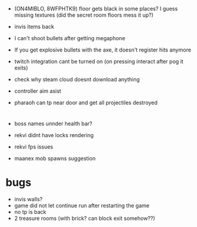 * (ON4MIBLO, 8WFPHTK9) floor gets black in some places? I guess missing textures (did the secret room floors mess it up?)
* invis items back
* I can't shoot bullets after getting megaphone
* If you get explosive bullets with the axe, it doesn't register hits anymore
* twitch integration cant be turned on (on pressing interact after pog it exits)

* check why steam cloud doesnt download anything
* controller aim asist
* pharaoh can tp near door and get all projectiles destroyed

#

* boss names unnder health bar?
* rekvi didnt have locks rendering
* rekvi fps issues

* maanex mob spawns suggestion

# bugs
* invis walls?
* game did not let continue run after restarting the game
* no tp is back
* 2 treasure rooms (with brick? can block exit somehow??)